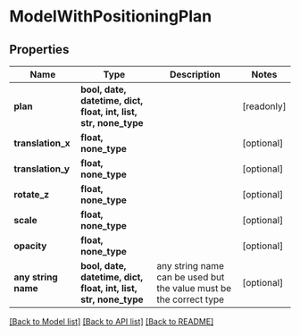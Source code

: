 # ModelWithPositioningPlan


## Properties
Name | Type | Description | Notes
------------ | ------------- | ------------- | -------------
**plan** | **bool, date, datetime, dict, float, int, list, str, none_type** |  | [readonly] 
**translation_x** | **float, none_type** |  | [optional] 
**translation_y** | **float, none_type** |  | [optional] 
**rotate_z** | **float, none_type** |  | [optional] 
**scale** | **float, none_type** |  | [optional] 
**opacity** | **float, none_type** |  | [optional] 
**any string name** | **bool, date, datetime, dict, float, int, list, str, none_type** | any string name can be used but the value must be the correct type | [optional]

[[Back to Model list]](../README.md#documentation-for-models) [[Back to API list]](../README.md#documentation-for-api-endpoints) [[Back to README]](../README.md)


